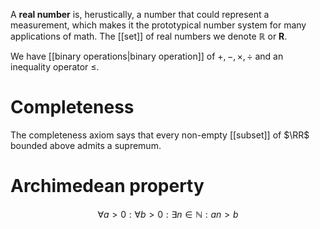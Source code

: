A **real number** is, herustically, a number that could represent a measurement, which makes it the prototypical number system for many applications of math. The [[set]] of real numbers we denote $\mathbb{R}$ or $\mathbf{R}$.

We have [[binary operations|binary operation]] of $+, -, \times, \div$ and an inequality operator $\leq$.

# Completeness

The completeness axiom says that every non-empty [[subset]] of $\RR$ bounded above admits a supremum.

# Archimedean property

$$
\forall a> 0: \forall b > 0: \exists n \in \mathbb{N}: an > b
$$